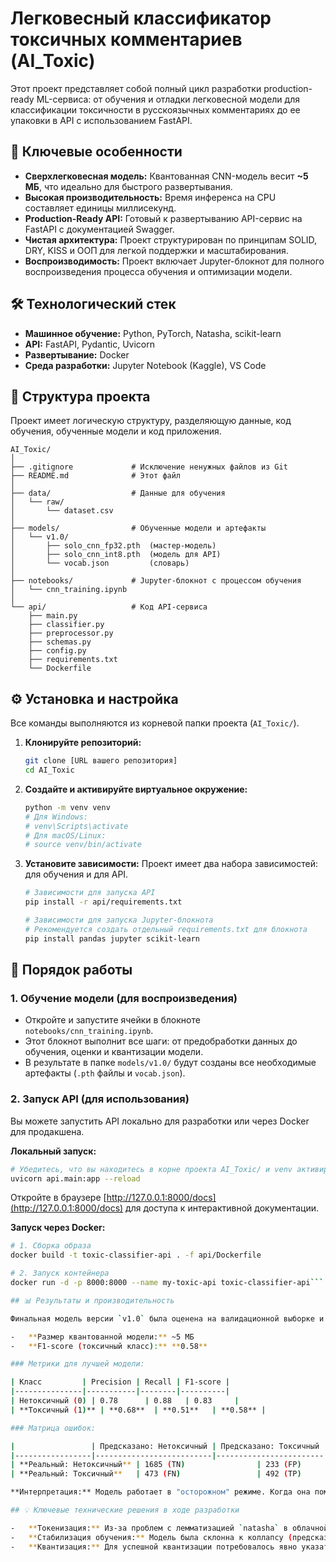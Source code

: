 # Легковесный классификатор токсичных комментариев (AI_Toxic)

Этот проект представляет собой полный цикл разработки production-ready ML-сервиса: от обучения и отладки легковесной модели для классификации токсичности в русскоязычных комментариях до ее упаковки в API с использованием FastAPI.

## 🚀 Ключевые особенности

-   **Сверхлегковесная модель:** Квантованная CNN-модель весит **~5 МБ**, что идеально для быстрого развертывания.
-   **Высокая производительность:** Время инференса на CPU составляет единицы миллисекунд.
-   **Production-Ready API:** Готовый к развертыванию API-сервис на FastAPI с документацией Swagger.
-   **Чистая архитектура:** Проект структурирован по принципам SOLID, DRY, KISS и ООП для легкой поддержки и масштабирования.
-   **Воспроизводимость:** Проект включает Jupyter-блокнот для полного воспроизведения процесса обучения и оптимизации модели.

## 🛠️ Технологический стек

-   **Машинное обучение:** Python, PyTorch, Natasha, scikit-learn
-   **API:** FastAPI, Pydantic, Uvicorn
-   **Развертывание:** Docker
-   **Среда разработки:** Jupyter Notebook (Kaggle), VS Code

## 📂 Структура проекта

Проект имеет логическую структуру, разделяющую данные, код обучения, обученные модели и код приложения.

```
AI_Toxic/
│
├── .gitignore             # Исключение ненужных файлов из Git
├── README.md              # Этот файл
│
├── data/                  # Данные для обучения
│   └── raw/
│       └── dataset.csv
│
├── models/                # Обученные модели и артефакты
│   └── v1.0/
│       ├── solo_cnn_fp32.pth  (мастер-модель)
│       ├── solo_cnn_int8.pth  (модель для API)
│       └── vocab.json         (словарь)
│
├── notebooks/             # Jupyter-блокнот с процессом обучения
│   └── cnn_training.ipynb
│
└── api/                   # Код API-сервиса
    ├── main.py
    ├── classifier.py
    ├── preprocessor.py
    ├── schemas.py
    ├── config.py
    ├── requirements.txt
    └── Dockerfile
```

## ⚙️ Установка и настройка

Все команды выполняются из корневой папки проекта (`AI_Toxic/`).

1.  **Клонируйте репозиторий:**
    ```bash
    git clone [URL вашего репозитория]
    cd AI_Toxic
    ```

2.  **Создайте и активируйте виртуальное окружение:**
    ```bash
    python -m venv venv
    # Для Windows:
    # venv\Scripts\activate
    # Для macOS/Linux:
    # source venv/bin/activate
    ```

3.  **Установите зависимости:**
    Проект имеет два набора зависимостей: для обучения и для API.
    ```bash
    # Зависимости для запуска API
    pip install -r api/requirements.txt
    
    # Зависимости для запуска Jupyter-блокнота
    # Рекомендуется создать отдельный requirements.txt для блокнота
    pip install pandas jupyter scikit-learn
    ```

## 🚀 Порядок работы

### 1. Обучение модели (для воспроизведения)

-   Откройте и запустите ячейки в блокноте `notebooks/cnn_training.ipynb`.
-   Этот блокнот выполнит все шаги: от предобработки данных до обучения, оценки и квантизации модели.
-   В результате в папке `models/v1.0/` будут созданы все необходимые артефакты (`.pth` файлы и `vocab.json`).

### 2. Запуск API (для использования)

Вы можете запустить API локально для разработки или через Docker для продакшена.

**Локальный запуск:**
```bash
# Убедитесь, что вы находитесь в корне проекта AI_Toxic/ и venv активировано
uvicorn api.main:app --reload
```
Откройте в браузере [http://127.0.0.1:8000/docs](http://127.0.0.1:8000/docs) для доступа к интерактивной документации.

**Запуск через Docker:**
```bash
# 1. Сборка образа
docker build -t toxic-classifier-api . -f api/Dockerfile

# 2. Запуск контейнера
docker run -d -p 8000:8000 --name my-toxic-api toxic-classifier-api```

## 📊 Результаты и производительность

Финальная модель версии `v1.0` была оценена на валидационной выборке и показала следующие результаты:

-   **Размер квантованной модели:** ~5 МБ
-   **F1-score (токсичный класс):** **0.58**

### Метрики для лучшей модели:

| Класс         | Precision | Recall | F1-score |
|---------------|-----------|--------|----------|
| Нетоксичный (0) | 0.78      | 0.88   | 0.83     |
| **Токсичный (1)** | **0.68**  | **0.51**   | **0.58** |

### Матрица ошибок:

|                 | Предсказано: Нетоксичный | Предсказано: Токсичный |
|-----------------|--------------------------|------------------------|
| **Реальный: Нетоксичный** | 1685 (TN)                | 233 (FP)               |
| **Реальный: Токсичный**   | 473 (FN)                 | 492 (TP)               |

**Интерпретация:** Модель работает в "осторожном" режиме. Когда она помечает комментарий как токсичный, она права в 68% случаев (`Precision`), но при этом находит только 51% всех токсичных комментариев (`Recall`). Баланс можно настроить с помощью параметра `threshold` в API.

## 💡 Ключевые технические решения в ходе разработки

-   **Токенизация:** Из-за проблем с лемматизацией `natasha` в облачной среде был выбран более надежный подход с использованием `Segmenter` для токенизации и последующей ручной очистки.
-   **Стабилизация обучения:** Модель была склонна к коллапсу (предсказание одного класса). Проблема была решена комбинацией `BatchNorm1d`, `ReLU` как модуля, `gradient clipping` и `CosineAnnealingLR`.
-   **Квантизация:** Для успешной квантизации потребовалось явно указать "мосты" (`QuantStub`, `DeQuantStub`), использовать специальный `qconfig` для `nn.Embedding` и, что самое важное, **явно сливать (fuse) модули `Conv-BN-ReLU`** перед подготовкой модели.
